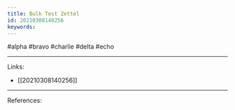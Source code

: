 ```yaml
---
title: Bulk Test Zettel
id: 20210308140256
keywords:
---
```

#alpha #bravo #charlie #delta #echo

---
Links:

- [[20210308140256]]

---
References:
